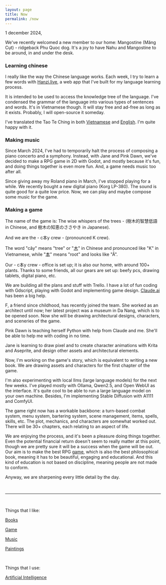 ```yaml
---
layout: page
title: Now
permalink: /now
---
```


1 december 2024,

We've recently welcomed a new member to our home: Mangostine (Măng Cụt) - ridgeback Phu Quoc dog. It's a joy to have Nahu and Mangostine to be around, in and under the desk.  

### Learning chinese

I really like the way the Chinese language works.
Each week, I try to learn a few words with [Hanzi.live](https://hanzi.live), a web app that I've built for my language learning process.  

It is intended to be used to access the knowledge tree of the language. I've condensed the grammar of the language into various types of sentences and words. It's in Vietnamese though. It will stay free and ad-free as long as it exists. Probably, I will open-source it someday.

I've translated the Tao Te Ching in both [Vietnamese](https://hanzi.live/practice/tao_te_ching) and [English](/dao). I'm quite happy with it.

### Making music

Since March 2024, I've had to temporarily halt the process of composing a piano concerto and a symphony. Instead, with Jane and Pink Dawn, we've decided to make a RPG game in 2D with Godot, and mostly because it's fun, and doing things together is even more fun. And, a game needs music too after all.

Since giving away my Roland piano in March, I've stopped playing for a while. We recently bought a new digital piano (Korg LP-380). The sound is quite good for a quite low price. Now, we can play and maybe compose some music for the game.

### Making a game

The name of the game is: The wise whispers of the trees - (樹木的智慧低語 in Chinese, and 樹木の知恵のささやき in Japanese).

And we are the - c本y crew - (pronounced K crew).

The word "cây" means "tree" or "[木](https://hanzi.live/hanzi/木)" in Chinese and pronounced like "K" in Vietnamese, while "[本](https://hanzi.live/hanzi/本)" means "root" and looks like "Â".

Our - c本y crew - office is set up; it is also our home, with around 100+ plants. Thanks to some friends, all our gears are set up: beefy pcs, drawing tablets, digital piano, etc.

We are building all the plans and stuff with Trello. I have a lot of fun coding with Gdscript, playing with Godot and implementing game design. [Claude.ai](https://claude.ai) has been a big help. 

F, a friend since childhood, has recently joined the team. She worked as an architect until now; her latest project was a museum in Da Nang, which is to be opened soon. Now she will be drawing architectural designs, characters, and sceneries of the game.

Pink Dawn is teaching herself Python with help from Claude and me. She'll be able to help me with coding in no time.

Jane is learning to draw pixel and to create character animations with Krita and Aseprite, and design other assets and architectural elements. 

Now, I'm working on the game's story, which is equivalent to writing a new book. We are drawing assets and characters for the first chapter of the game.  

I'm also experimenting with local llms (large language models) for the next few weeks. I've played mostly with Ollama, Qwen2.5, and Open WebUI as the interface. It's quite cool to be able to run a large language model on your own machine. Besides, I'm implementing Stable Diffusion with A1111 and ComfyUI.

The game right now has a workable backbone: a turn-based combat system, menu system, bartering system, scene management, items, spells, skills, etc. The plot, mechanics, and characters are somewhat worked out. There will be 30+ chapters, each relating to an aspect of life.  

We are enjoying the process, and it's been a pleasure doing things together. Even the potential financial return doesn't seem to really matter at this point, though we are pretty sure it will be a success when the game will be out. Our aim is to make the best RPG [game](/game), which is also the best philosophical book, meaning it has to be beautiful, engaging and educational. And this kind of education is not based on discipline, meaning people are not made to conform.  

Anyway, we are sharpening every little detail by the day.

<br>
<hr>
<br>

Things that I like:

[Books](/books)

[Game](/game)

[Music](/music)

[Paintings](/paintings)

<br>

Things that I use:

[Artificial Intelligence](/ai)

<br>
<br>